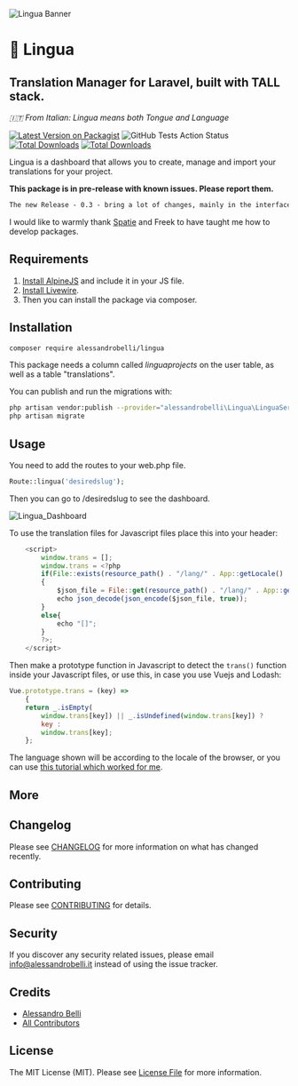 ![Lingua Banner](https://user-images.githubusercontent.com/3796324/193797408-61be81b3-afee-4b80-9e07-3a82472e73eb.png)


# :tongue: Lingua
## Translation Manager for Laravel, built with TALL stack.

_:it: From Italian: Lingua means both Tongue and Language_

[![Latest Version on Packagist](https://img.shields.io/packagist/v/alessandrobelli/lingua.svg?style=flat-square)](https://packagist.org/packages/alessandrobelli/lingua)
![GitHub Tests Action Status](https://github.com/alessandrobelli/lingua/workflows/Tests/badge.svg)[![Total Downloads](https://img.shields.io/packagist/dt/alessandrobelli/lingua.svg?style=flat-square)](https://packagist.org/packages/alessandrobelli/lingua)
[![Total Downloads](https://img.shields.io/packagist/dt/alessandrobelli/lingua.svg?style=flat-square)](https://packagist.org/packages/alessandrobelli/lingua)


Lingua is a dashboard that allows you to create, manage and import your translations for your project.

**This package is in pre-release with known issues. Please report them.**

```txt
The new Release - 0.3 - bring a lot of changes, mainly in the interface. Screenshots here still outdated.
```

I would like to warmly thank [Spatie](https://spatie.be/) and Freek to have taught me how to develop packages.

## Requirements

1. [Install AlpineJS](https://github.com/alpinejs/alpine) and include it in your JS file.
2. [Install Livewire](https://laravel-livewire.com/docs/2.x/installation).
3. Then you can install the package via composer.

## Installation

```bash
composer require alessandrobelli/lingua
```

This package needs a column called *linguaprojects* on the user table, as well as a table "translations".

You can publish and run the migrations with:

```bash
php artisan vendor:publish --provider="alessandrobelli\Lingua\LinguaServiceProvider" --tag="migrations"
php artisan migrate
```

## Usage
You need to add the routes to your web.php file.
```php
Route::lingua('desiredslug');
```

Then you can go to /desiredslug to see the dashboard.

![Lingua_Dashboard](https://user-images.githubusercontent.com/3796324/96856448-3397cd80-145e-11eb-9aab-a842e1a13979.png)

To use the translation files for Javascript files place this into your header:
```Javascript
    <script>
        window.trans = [];
        window.trans = <?php
        if(File::exists(resource_path() . "/lang/" . App::getLocale() . '.json'))
        {
            $json_file = File::get(resource_path() . "/lang/" . App::getLocale() . '.json');
            echo json_decode(json_encode($json_file, true));
        }
        else{
            echo "[]";
        }
        ?>;
    </script>
```

Then make a prototype function in Javascript to detect the `trans()` function inside your Javascript files, or use this, in case you use Vuejs and Lodash:

```Javascript
Vue.prototype.trans = (key) =>
    {
    return _.isEmpty(
        window.trans[key]) || _.isUndefined(window.trans[key]) ?
        key :
        window.trans[key];
    };
```

The language shown will be according to the locale of the browser, or you can use [this tutorial which worked for me](https://www.ryanoun.com/coding-notes/laravel/set-and-store-locale-in-laravel-5-6-using-middleware/).

## More 

## Changelog

Please see [CHANGELOG](CHANGELOG.md) for more information on what has changed recently.

## Contributing

Please see [CONTRIBUTING](CONTRIBUTING.md) for details.

## Security

If you discover any security related issues, please email info@alessandrobelli.it instead of using the issue tracker.

## Credits

- [Alessandro Belli](https://github.com/AlessandroBelli)
- [All Contributors](../../contributors)

## License

The MIT License (MIT). Please see [License File](LICENSE.md) for more information.
